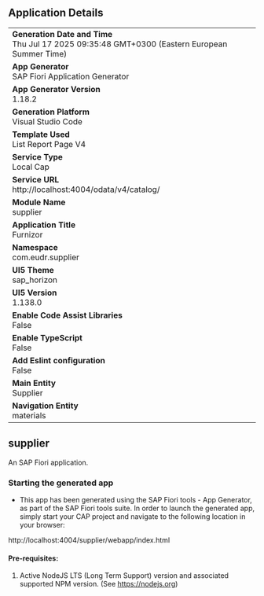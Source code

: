 ## Application Details
|               |
| ------------- |
|**Generation Date and Time**<br>Thu Jul 17 2025 09:35:48 GMT+0300 (Eastern European Summer Time)|
|**App Generator**<br>SAP Fiori Application Generator|
|**App Generator Version**<br>1.18.2|
|**Generation Platform**<br>Visual Studio Code|
|**Template Used**<br>List Report Page V4|
|**Service Type**<br>Local Cap|
|**Service URL**<br>http://localhost:4004/odata/v4/catalog/|
|**Module Name**<br>supplier|
|**Application Title**<br>Furnizor|
|**Namespace**<br>com.eudr.supplier|
|**UI5 Theme**<br>sap_horizon|
|**UI5 Version**<br>1.138.0|
|**Enable Code Assist Libraries**<br>False|
|**Enable TypeScript**<br>False|
|**Add Eslint configuration**<br>False|
|**Main Entity**<br>Supplier|
|**Navigation Entity**<br>materials|

## supplier

An SAP Fiori application.

### Starting the generated app

-   This app has been generated using the SAP Fiori tools - App Generator, as part of the SAP Fiori tools suite.  In order to launch the generated app, simply start your CAP project and navigate to the following location in your browser:

http://localhost:4004/supplier/webapp/index.html

#### Pre-requisites:

1. Active NodeJS LTS (Long Term Support) version and associated supported NPM version.  (See https://nodejs.org)


